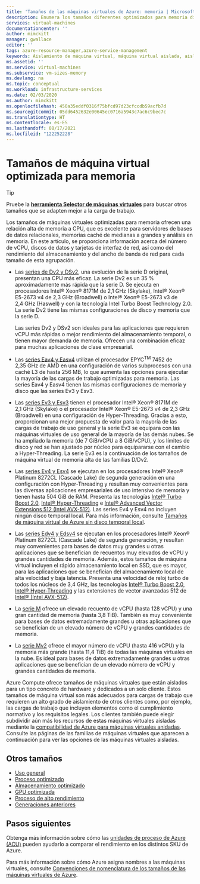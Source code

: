 ```yaml
---
title: 'Tamaños de las máquinas virtuales de Azure: memoria | Microsoft Docs'
description: Enumera los tamaños diferentes optimizados para memoria disponibles para las máquinas virtuales en Azure. Se proporciona información sobre el número de unidades vCPU, discos de datos y NIC, así como sobre el rendimiento de almacenamiento y el ancho de banda de red para los tamaños de esta serie.
services: virtual-machines
documentationcenter: ''
author: mimckitt
manager: gwallace
editor: ''
tags: azure-resource-manager,azure-service-management
keywords: Aislamiento de máquina virtual, máquina virtual aislada, aislamiento, aislada
ms.assetid: ''
ms.service: virtual-machines
ms.subservice: vm-sizes-memory
ms.devlang: na
ms.topic: conceptual
ms.workload: infrastructure-services
ms.date: 02/03/2020
ms.author: mimckitt
ms.openlocfilehash: 450a35eddf0316f75bfcd97d23cfccdb59acfb7d
ms.sourcegitcommit: 05dd6452632e00645ec0716a5943c7ac6c9bec7c
ms.translationtype: HT
ms.contentlocale: es-ES
ms.lasthandoff: 08/17/2021
ms.locfileid: "122252228"
---
```

# <a name="memory-optimized-virtual-machine-sizes"></a>Tamaños de máquina virtual optimizada para memoria

> [!TIP]
> Pruebe la **[herramienta Selector de máquinas virtuales](https://aka.ms/vm-selector)** para buscar otros tamaños que se adapten mejor a la carga de trabajo.

Los tamaños de máquinas virtuales optimizadas para memoria ofrecen una relación alta de memoria a CPU, que es excelente para servidores de bases de datos relacionales, memorias caché de medianas a grandes y análisis en memoria. En este artículo, se proporciona información acerca del número de vCPU, discos de datos y tarjetas de interfaz de red, así como del rendimiento del almacenamiento y del ancho de banda de red para cada tamaño de esta agrupación.

- Las [series de Dv2 y DSv2](dv2-dsv2-series-memory.md), una evolución de la serie D original, presentan una CPU más eficaz. La serie Dv2 es un 35 % aproximadamente más rápida que la serie D. Se ejecuta en procesadores Intel&reg; Xeon&reg; 8171M de 2,1 GHz (Skylake), Intel&reg; Xeon&reg; E5-2673 v4 de 2,3 GHz (Broadwell) o Intel&reg; Xeon&reg; E5-2673 v3 de 2,4 GHz (Haswell) y con la tecnología Intel Turbo Boost Technology 2.0. La serie Dv2 tiene las mismas configuraciones de disco y memoria que la serie D.

    Las series Dv2 y DSv2 son ideales para las aplicaciones que requieren vCPU más rápidas o mejor rendimiento del almacenamiento temporal, o tienen mayor demanda de memoria. Ofrecen una combinación eficaz para muchas aplicaciones de clase empresarial.

- Las [series Eav4 y Easv4](eav4-easv4-series.md) utilizan el procesador EPYC<sup>TM</sup> 7452 de 2,35 GHz de AMD en una configuración de varios subprocesos con una caché L3 de hasta 256 MB, lo que aumenta las opciones para ejecutar la mayoría de las cargas de trabajo optimizadas para memoria. Las series Eav4 y Easv4 tienen las mismas configuraciones de memoria y disco que las series Ev3 y Esv3.

- Las [series Ev3 y Esv3](ev3-esv3-series.md) tienen el procesador Intel&reg; Xeon&reg; 8171M de 2,1 GHz (Skylake) o el procesador Intel&reg; Xeon&reg; E5-2673 v4 de 2,3 GHz (Broadwell) en una configuración de Hyper-Threading. Gracias a esto, proporcionan una mejor propuesta de valor para la mayoría de las cargas de trabajo de uso general y la serie Ev3 se equipara con las máquinas virtuales de uso general de la mayoría de las demás nubes. Se ha ampliado la memoria (de 7 GiB/vCPU a 8 GiB/vCPU), y los límites de disco y red se han ajustado por núcleo para equipararse con el cambio a Hyper-Threading. La serie Ev3 es la continuación de los tamaños de máquina virtual de memoria alta de las familias D/Dv2.

- Las [series Ev4 y Esv4](ev4-esv4-series.md) se ejecutan en los procesadores Intel&reg; Xeon&reg; Platinum 8272CL (Cascade Lake) de segunda generación en una configuración con Hyper-Threading y resultan muy convenientes para las diversas aplicaciones empresariales de uso intensivo de memoria y tienen hasta 504 GiB de RAM. Presenta las tecnologías [Intel&reg; Turbo Boost 2.0](https://www.intel.com/content/www/us/en/architecture-and-technology/turbo-boost/turbo-boost-technology.html), [Intel&reg; Hyper-Threading](https://www.intel.com/content/www/us/en/architecture-and-technology/hyper-threading/hyper-threading-technology.html) e [Intel&reg; Advanced Vector Extensions 512 (Intel AVX-512)](https://www.intel.com/content/www/us/en/architecture-and-technology/avx-512-overview.html). Las series Ev4 y Esv4 no incluyen ningún disco temporal local. Para más información, consulte [Tamaños de máquina virtual de Azure sin disco temporal local](azure-vms-no-temp-disk.yml).

- Las [series Edv4 y Edsv4](edv4-edsv4-series.md) se ejecutan en los procesadores Intel&reg; Xeon&reg; Platinum 8272CL (Cascade Lake) de segunda generación, y resultan muy convenientes para bases de datos muy grandes u otras aplicaciones que se benefician de recuentos muy elevados de vCPU y grandes cantidades de memoria. Además, estos tamaños de máquina virtual incluyen el rápido almacenamiento local en SSD, que es mayor, para las aplicaciones que se benefician del almacenamiento local de alta velocidad y baja latencia. Presenta una velocidad de reloj turbo de todos los núcleos de 3,4 GHz, las tecnologías [Intel&reg; Turbo Boost 2.0](https://www.intel.com/content/www/us/en/architecture-and-technology/turbo-boost/turbo-boost-technology.html), [Intel&reg; Hyper-Threading](https://www.intel.com/content/www/us/en/architecture-and-technology/hyper-threading/hyper-threading-technology.html) y las extensiones de vector avanzadas 512 de [Intel&reg; (Intel AVX-512)](https://www.intel.com/content/www/us/en/architecture-and-technology/avx-512-overview.html).

- La [serie M](m-series.md) ofrece un elevado recuento de vCPU (hasta 128 vCPU) y una gran cantidad de memoria (hasta 3,8 TiB). También es muy conveniente para bases de datos extremadamente grandes u otras aplicaciones que se benefician de un elevado número de vCPU y grandes cantidades de memoria.

- La [serie Mv2](mv2-series.md) ofrece el mayor número de vCPU (hasta 416 vCPU) y la memoria más grande (hasta 11,4 TiB) de todas las máquinas virtuales en la nube. Es ideal para bases de datos extremadamente grandes u otras aplicaciones que se benefician de un elevado número de vCPU y grandes cantidades de memoria.

Azure Compute ofrece tamaños de máquinas virtuales que están aislados para un tipo concreto de hardware y dedicados a un solo cliente. Estos tamaños de máquina virtual son más adecuados para cargas de trabajo que requieren un alto grado de aislamiento de otros clientes como, por ejemplo, las cargas de trabajo que incluyen elementos como el cumplimiento normativo y los requisitos legales. Los clientes también puede elegir subdividir aún más los recursos de estas máquinas virtuales aisladas mediante la [compatibilidad de Azure para máquinas virtuales anidadas](https://azure.microsoft.com/blog/nested-virtualization-in-azure/). Consulte las páginas de las familias de máquinas virtuales que aparecen a continuación para ver las opciones de las máquinas virtuales aisladas.

## <a name="other-sizes"></a>Otros tamaños

- [Uso general](sizes-general.md)
- [Proceso optimizado](sizes-compute.md)
- [Almacenamiento optimizado](sizes-storage.md)
- [GPU optimizada](sizes-gpu.md)
- [Proceso de alto rendimiento](sizes-hpc.md)
- [Generaciones anteriores](sizes-previous-gen.md)

## <a name="next-steps"></a>Pasos siguientes

Obtenga más información sobre cómo las [unidades de proceso de Azure (ACU)](acu.md) pueden ayudarlo a comparar el rendimiento en los distintos SKU de Azure.

Para más información sobre cómo Azure asigna nombres a las máquinas virtuales, consulte [Convenciones de nomenclatura de los tamaños de las máquinas virtuales de Azure](./vm-naming-conventions.md).
